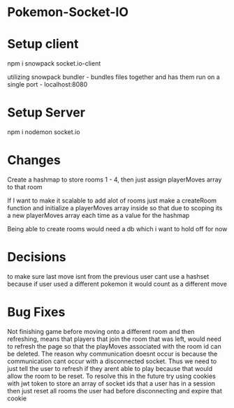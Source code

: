 ﻿# Pokemon-Socket-IO

# Setup client

npm i snowpack socket.io-client

utilizing snowpack bundler - bundles files together and has them run on a single
port - localhost:8080

# Setup Server

npm i nodemon socket.io

# Changes

Create a hashmap to store rooms 1 - 4, then just assign playerMoves array
to that room

If I want to make it scalable to add alot of rooms
just make a createRoom function and initialize a playerMoves array inside
so that due to scoping its a new playerMoves array each time as a value for the
hashmap

Being able to create  rooms would need a db which i want to hold off for now

# Decisions

to make sure last move isnt from the previous user
cant use a hashset because if user used a different pokemon it would count as a
different move

# Bug Fixes

Not finishing game before moving onto a different room and then refreshing, means that players that join the room that was left, would need to refresh the page so that the playMoves associated with the room id can be deleted. The reason why communication doesnt occur is because the communication cant occur with a disconnected socket. Thus we need to just tell the user to refresh if they arent able to play because that would allow the room to be reset. To resolve this in the future try using cookies with jwt token to store an array of socket ids that a user has in a session then just reset all rooms the user had before disconnecting and expire that cookie 
